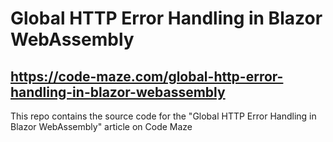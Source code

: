 # Global HTTP Error Handling in Blazor WebAssembly
## https://code-maze.com/global-http-error-handling-in-blazor-webassembly
This repo contains the source code for the "Global HTTP Error Handling in Blazor WebAssembly" article on Code Maze
